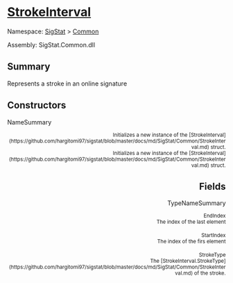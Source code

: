 # [StrokeInterval](./StrokeInterval.md)

Namespace: [SigStat]() > [Common](./README.md)

Assembly: SigStat.Common.dll

## Summary
Represents a stroke in an online signature

## Constructors

NameSummary

<div style="text-align: right"><sub>Initializes a new instance of the [StrokeInterval](https://github.com/hargitomi97/sigstat/blob/master/docs/md/SigStat/Common/StrokeInterval.md) struct.</sub></ div ><div style="text-align: right"><sub>Initializes a new instance of the [StrokeInterval](https://github.com/hargitomi97/sigstat/blob/master/docs/md/SigStat/Common/StrokeInterval.md) struct.</sub></ div ><br>


## Fields

TypeNameSummary

<div style="text-align: right"><sub>EndIndex</sub></ div ><div style="text-align: right"><sub>The index of the last element</sub></ div ><div style="text-align: right"></ div ><br>
<div style="text-align: right"><sub>StartIndex</sub></ div ><div style="text-align: right"><sub>The index of the firs element</sub></ div ><div style="text-align: right"></ div ><br>
<div style="text-align: right"><sub>StrokeType</sub></ div ><div style="text-align: right"><sub>The [StrokeInterval.StrokeType](https://github.com/hargitomi97/sigstat/blob/master/docs/md/SigStat/Common/StrokeInterval.md) of the stroke.</sub></ div ><div style="text-align: right"></ div ><br>


